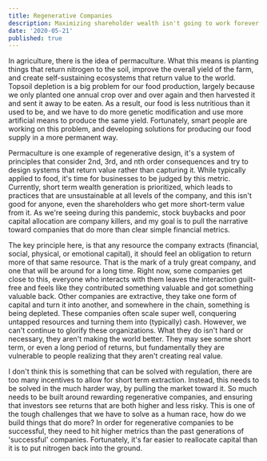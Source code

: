 ```yaml
---
title: Regenerative Companies
description: Maximizing shareholder wealth isn't going to work forever.
date: '2020-05-21'
published: true
---
```

In agriculture, there is the idea of permaculture. What this means is planting things that return nitrogen to the soil, improve the overall yield of the farm, and create self-sustaining ecosystems that return value to the world. Topsoil depletion is a big problem for our food production, largely because we only planted one annual crop over and over again and then harvested it and sent it away to be eaten. As a result, our food is less nutritious than it used to be, and we have to do more genetic modification and use more artificial means to produce the same yield. Fortunately, smart people are working on this problem, and developing solutions for producing our food supply in a more permanent way. 

Permaculture is one example of regenerative design, it's a system of principles that consider 2nd, 3rd, and nth order consequences and try to design systems that return value rather than capturing it. While typically applied  to food, it's time for businesses to be judged by this metric. Currently, short term wealth generation is prioritized, which leads to practices that are unsustainable at all levels of the company, and this isn't good for anyone, even the shareholders who get more short-term value from it. As we're seeing during this pandemic, stock buybacks and poor capital allocation are company killers, and my goal is to pull the narrative toward companies that do more than clear simple financial metrics.

The key principle here, is that any resource the company extracts (financial, social, physical, or emotional capital), it should feel an obligation to return more of that same resource. That is the mark of a truly great company, and one that will be around for a long time. Right now, some companies get close to this, everyone who interacts with them leaves the interaction guilt-free and feels like they contributed something valuable and got something valuable back. Other companies are extractive, they take one form of capital and turn it into another, and somewhere in the chain, something is being depleted. These companies often scale super well, conquering untapped resources and turning them into (typically) cash. However, we can't continue to glorify these organizations. What they do isn't hard or necessary, they aren't making the world better. They may see some short term, or even a long period of returns, but fundamentally they are vulnerable to people realizing that they aren't creating real value.

I don't think this is something that can be solved with regulation, there are too many incentives to allow for short term extraction. Instead, this needs to be solved in the much harder way, by pulling the market toward it. So much needs to be built around rewarding regenerative companies, and ensuring that investors see returns that are both higher and less risky. This is one of the tough challenges that we have to solve as a human race, how do we build things that do more? In order for regenerative companies to be successful, they need to hit higher metrics than the past generations of 'successful' companies. Fortunately, it's far easier to reallocate capital than it is to put nitrogen back into the ground.